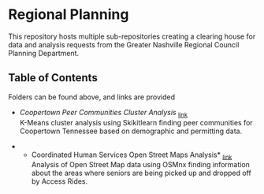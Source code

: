 # **Regional Planning**

This repository hosts multiple sub-repositories creating a clearing house for data and analysis requests from the Greater Nashville Regional Council Planning Department.  

## **Table of Contents**
Folders can be found above, and links are provided  

+ *Coopertown Peer Communities Cluster Analysis* <sub><a href="https://github.com/Greater-Nashville-Regional-Council/Regional-Planning/tree/main/Coopertown%20Peer%20Communities%20Cluster%20Analysis">link</a></sub>  
K-Means cluster analysis using Skikitlearn finding peer communities for Coopertown Tennessee based on demographic and permitting data.

+ * Coordinated Human Services Open Street Maps Analysis* <sub><a href="https://github.com/Greater-Nashville-Regional-Council/Regional-Planning/tree/main/Coordinated%20Human%20Services%20Open%20Street%20Maps%20Analysis">link</a></sub>  
Analysis of Open Street Map data using OSMnx finding information about the areas where seniors are being picked up and dropped off by Access Rides.
